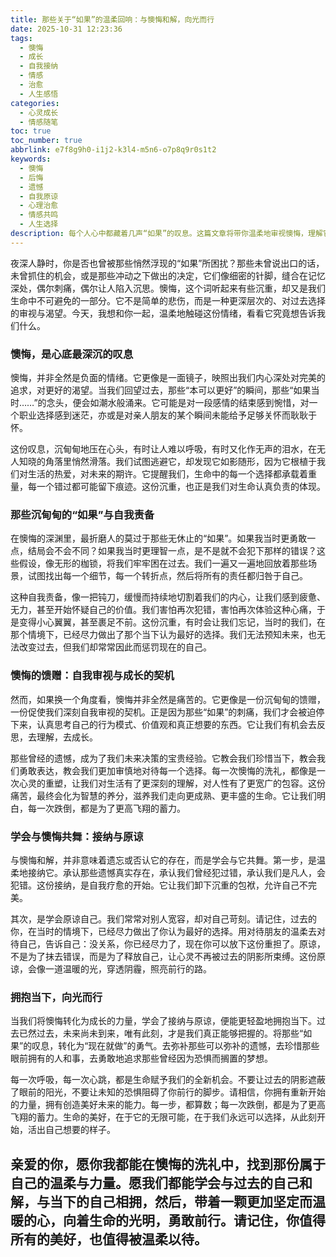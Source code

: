 ```yaml
---
title: 那些关于“如果”的温柔回响：与懊悔和解，向光而行
date: 2025-10-31 12:23:36
tags:
  - 懊悔
  - 成长
  - 自我接纳
  - 情感
  - 治愈
  - 人生感悟
categories:
  - 心灵成长
  - 情感随笔
toc: true
toc_number: true
abbrlink: e7f8g9h0-i1j2-k3l4-m5n6-o7p8q9r0s1t2
keywords:
  - 懊悔
  - 后悔
  - 遗憾
  - 自我原谅
  - 心理治愈
  - 情感共鸣
  - 人生选择
description: 每个人心中都藏着几声“如果”的叹息。这篇文章将带你温柔地审视懊悔，理解它带来的成长，并学会与这份沉甸甸的情绪和解，最终找到向光而行的力量。
---
```


夜深人静时，你是否也曾被那些悄然浮现的“如果”所困扰？那些未曾说出口的话，未曾抓住的机会，或是那些冲动之下做出的决定，它们像细密的针脚，缝合在记忆深处，偶尔刺痛，偶尔让人陷入沉思。懊悔，这个词听起来有些沉重，却又是我们生命中不可避免的一部分。它不是简单的悲伤，而是一种更深层次的、对过去选择的审视与渴望。今天，我想和你一起，温柔地触碰这份情绪，看看它究竟想告诉我们什么。

### 懊悔，是心底最深沉的叹息

懊悔，并非全然是负面的情绪。它更像是一面镜子，映照出我们内心深处对完美的追求，对更好的渴望。当我们回望过去，那些“本可以更好”的瞬间，那些“如果当时……”的念头，便会如潮水般涌来。它可能是对一段感情的结束感到惋惜，对一个职业选择感到迷茫，亦或是对亲人朋友的某个瞬间未能给予足够关怀而耿耿于怀。

这份叹息，沉甸甸地压在心头，有时让人难以呼吸，有时又化作无声的泪水，在无人知晓的角落里悄然滑落。我们试图逃避它，却发现它如影随形，因为它根植于我们对生活的热爱，对未来的期许。它提醒我们，生命中的每一个选择都承载着重量，每一个错过都可能留下痕迹。这份沉重，也正是我们对生命认真负责的体现。

### 那些沉甸甸的“如果”与自我责备

在懊悔的深渊里，最折磨人的莫过于那些无休止的“如果”。如果我当时更勇敢一点，结局会不会不同？如果我当时更理智一点，是不是就不会犯下那样的错误？这些假设，像无形的枷锁，将我们牢牢困在过去。我们一遍又一遍地回放着那些场景，试图找出每一个细节，每一个转折点，然后将所有的责任都归咎于自己。

这种自我责备，像一把钝刀，缓慢而持续地切割着我们的内心，让我们感到疲惫、无力，甚至开始怀疑自己的价值。我们害怕再次犯错，害怕再次体验这种心痛，于是变得小心翼翼，甚至裹足不前。这份沉重，有时会让我们忘记，当时的我们，在那个情境下，已经尽力做出了那个当下认为最好的选择。我们无法预知未来，也无法改变过去，但我们却常常因此而惩罚现在的自己。

### 懊悔的馈赠：自我审视与成长的契机

然而，如果换一个角度看，懊悔并非全然是痛苦的。它更像是一份沉甸甸的馈赠，一份促使我们深刻自我审视的契机。正是因为那些“如果”的刺痛，我们才会被迫停下来，认真思考自己的行为模式、价值观和真正想要的东西。它让我们有机会去反思，去理解，去成长。

那些曾经的遗憾，成为了我们未来决策的宝贵经验。它教会我们珍惜当下，教会我们勇敢表达，教会我们更加审慎地对待每一个选择。每一次懊悔的洗礼，都像是一次心灵的重塑，让我们对生活有了更深刻的理解，对人性有了更宽广的包容。这份痛苦，最终会化为智慧的养分，滋养我们走向更成熟、更丰盛的生命。它让我们明白，每一次跌倒，都是为了更高飞翔的蓄力。

### 学会与懊悔共舞：接纳与原谅

与懊悔和解，并非意味着遗忘或否认它的存在，而是学会与它共舞。第一步，是温柔地接纳它。承认那些遗憾真实存在，承认我们曾经犯过错，承认我们是凡人，会犯错。这份接纳，是自我疗愈的开始。它让我们卸下沉重的包袱，允许自己不完美。

其次，是学会原谅自己。我们常常对别人宽容，却对自己苛刻。请记住，过去的你，在当时的情境下，已经尽力做出了你认为最好的选择。用对待朋友的温柔去对待自己，告诉自己：没关系，你已经尽力了，现在你可以放下这份重担了。原谅，不是为了抹去错误，而是为了释放自己，让心灵不再被过去的阴影所束缚。这份原谅，会像一道温暖的光，穿透阴霾，照亮前行的路。

### 拥抱当下，向光而行

当我们将懊悔转化为成长的力量，学会了接纳与原谅，便能更轻盈地拥抱当下。过去已然过去，未来尚未到来，唯有此刻，才是我们真正能够把握的。将那些“如果”的叹息，转化为“现在就做”的勇气。去弥补那些可以弥补的遗憾，去珍惜那些眼前拥有的人和事，去勇敢地追求那些曾经因为恐惧而搁置的梦想。

每一次呼吸，每一次心跳，都是生命赋予我们的全新机会。不要让过去的阴影遮蔽了眼前的阳光，不要让未知的恐惧阻碍了你前行的脚步。请相信，你拥有重新开始的力量，拥有创造美好未来的能力。每一步，都算数；每一次跌倒，都是为了更高飞翔的蓄力。生命的美好，在于它的无限可能，在于我们永远可以选择，从此刻开始，活出自己想要的样子。

亲爱的你，愿你我都能在懊悔的洗礼中，找到那份属于自己的温柔与力量。愿我们都能学会与过去的自己和解，与当下的自己相拥，然后，带着一颗更加坚定而温暖的心，向着生命的光明，勇敢前行。请记住，你值得所有的美好，也值得被温柔以待。
---